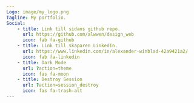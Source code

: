 ```yaml
---
Logo: image/my_logo.png
Tagline: My portfolio.
Social:
    - title: Link till sidans github repo.
      url: https://github.com/alwwen/design_web
      icon: fab fa-github
    - title: Link till skaparen LinkedIn.
      url: https://www.linkedin.com/in/alexander-winblad-42a9421a2/
      icon: fab fa-linkedin
    - title: Dark Mode
      url: ?action=theme
      icon: fas fa-moon
    - title: Destroy Session
      url: ?action=session_destroy
      icon: fas fa-trash-alt
---
```

